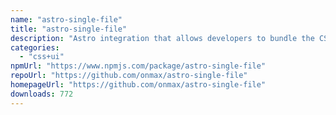 ```yaml
---
name: "astro-single-file"
title: "astro-single-file"
description: "Astro integration that allows developers to bundle the CSS and HTML in a single file"
categories:
  - "css+ui"
npmUrl: "https://www.npmjs.com/package/astro-single-file"
repoUrl: "https://github.com/onmax/astro-single-file"
homepageUrl: "https://github.com/onmax/astro-single-file"
downloads: 772
---
```

